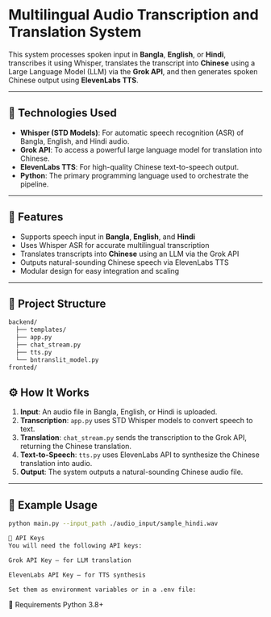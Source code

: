# Multilingual Audio Transcription and Translation System

This system processes spoken input in **Bangla**, **English**, or **Hindi**, transcribes it using Whisper, translates the transcript into **Chinese** using a Large Language Model (LLM) via the **Grok API**, and then generates spoken Chinese output using **ElevenLabs TTS**.

---

## 🔧 Technologies Used

- **Whisper (STD Models)**: For automatic speech recognition (ASR) of Bangla, English, and Hindi audio.
- **Grok API**: To access a powerful large language model for translation into Chinese.
- **ElevenLabs TTS**: For high-quality Chinese text-to-speech output.
- **Python**: The primary programming language used to orchestrate the pipeline.

---

## 🚀 Features

- Supports speech input in **Bangla**, **English**, and **Hindi**
- Uses Whisper ASR for accurate multilingual transcription
- Translates transcripts into **Chinese** using an LLM via the Grok API
- Outputs natural-sounding Chinese speech via ElevenLabs TTS
- Modular design for easy integration and scaling

---

## 📁 Project Structure
```bash
backend/
  ├── templates/
  ├── app.py
  ├── chat_stream.py
  ├── tts.py
  └── bntranslit_model.py
fronted/

```

## ⚙️ How It Works

1. **Input**: An audio file in Bangla, English, or Hindi is uploaded.
2. **Transcription**: `app.py` uses STD Whisper models to convert speech to text.
3. **Translation**: `chat_stream.py` sends the transcription to the Grok API, returning the Chinese translation.
4. **Text-to-Speech**: `tts.py` uses ElevenLabs API to synthesize the Chinese translation into audio.
5. **Output**: The system outputs a natural-sounding Chinese audio file.

---

## 🧪 Example Usage

```bash
python main.py --input_path ./audio_input/sample_hindi.wav

```
```bash
🔑 API Keys
You will need the following API keys:

Grok API Key – for LLM translation

ElevenLabs API Key – for TTS synthesis

Set them as environment variables or in a .env file:
```

📌 Requirements
Python 3.8+

